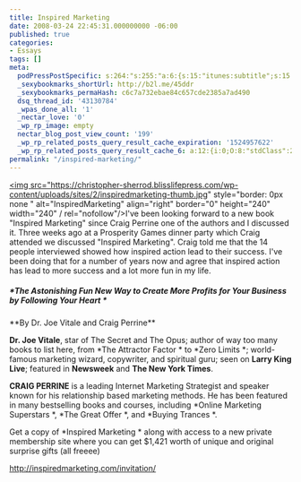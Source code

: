 ```yaml
---
title: Inspired Marketing
date: 2008-03-24 22:45:31.000000000 -06:00
published: true
categories:
- Essays
tags: []
meta:
  podPressPostSpecific: s:264:"s:255:"a:6:{s:15:"itunes:subtitle";s:15:"##PostExcerpt##";s:14:"itunes:summary";s:15:"##PostExcerpt##";s:15:"itunes:keywords";s:17:"##WordPressCats##";s:13:"itunes:author";s:10:"##Global##";s:15:"itunes:explicit";s:7:"Default";s:12:"itunes:block";s:7:"Default";}";";
  _sexybookmarks_shortUrl: http://b2l.me/45ddr
  _sexybookmarks_permaHash: c6c7a732ebae84c657cde2385a7ad490
  dsq_thread_id: '43130784'
  _wpas_done_all: '1'
  _nectar_love: '0'
  _wp_rp_image: empty
  nectar_blog_post_view_count: '199'
  _wp_rp_related_posts_query_result_cache_expiration: '1524957622'
  _wp_rp_related_posts_query_result_cache_6: a:12:{i:0;O:8:"stdClass":2:{s:7:"post_id";s:3:"700";s:5:"score";s:18:"136.26877688383814";}i:1;O:8:"stdClass":2:{s:7:"post_id";s:3:"277";s:5:"score";s:17:"67.47377880562827";}i:2;O:8:"stdClass":2:{s:7:"post_id";s:3:"626";s:5:"score";s:17:"61.90814107704568";}i:3;O:8:"stdClass":2:{s:7:"post_id";s:4:"1257";s:5:"score";s:16:"61.2615633730188";}i:4;O:8:"stdClass":2:{s:7:"post_id";s:3:"370";s:5:"score";s:18:"60.336316329122575";}i:5;O:8:"stdClass":2:{s:7:"post_id";s:3:"356";s:5:"score";s:18:"58.304155924420094";}i:6;O:8:"stdClass":2:{s:7:"post_id";s:3:"615";s:5:"score";s:16:"57.5627254339693";}i:7;O:8:"stdClass":2:{s:7:"post_id";s:3:"673";s:5:"score";s:17:"52.39333319321567";}i:8;O:8:"stdClass":2:{s:7:"post_id";s:3:"695";s:5:"score";s:17:"52.24112494426208";}i:9;O:8:"stdClass":2:{s:7:"post_id";s:3:"383";s:5:"score";s:17:"51.59454724023521";}i:10;O:8:"stdClass":2:{s:7:"post_id";s:4:"2282";s:5:"score";s:18:"47.141146448760544";}i:11;O:8:"stdClass":2:{s:7:"post_id";s:4:"2271";s:5:"score";s:18:"47.141146448760544";}}
permalink: "/inspired-marketing/"
---
```

<a href="https://christopher-sherrod.blisslifepress.com/wp-content/uploads/sites/2/inspiredmarketing.jpg" rel="nofollow"><img src="https://christopher-sherrod.blisslifepress.com/wp-content/uploads/sites/2/inspiredmarketing-thumb.jpg" style="border: 0px none " alt="InspiredMarketing" align="right" border="0" height="240" width="240" / rel="nofollow"/></a>I've been looking forward to a new book "Inspired Marketing" since Craig Perrine one of the authors and I discussed it.  Three weeks ago at a Prosperity Games dinner party which Craig attended we discussed "Inspired Marketing".   Craig told me that the 14 people interviewed showed how inspired action lead to their success. I've been doing that for a number of years now and agree that inspired action has lead to more success and a lot more fun in my life.</p>
<h5> *The Astonishing Fun New Way to Create More Profits for Your Business by Following Your Heart *</h5>
<p>**By Dr. Joe Vitale and Craig Perrine**

**Dr. Joe Vitale**, star of The Secret and The Opus; author of way too many books to list here, from  *The Attractor Factor * to  *Zero Limits *; world-famous marketing wizard, copywriter, and spiritual guru; seen on **Larry King Live**; featured in **Newsweek** and **The New York Times**.

**CRAIG PERRINE** is a leading Internet Marketing Strategist and speaker known for his relationship based marketing methods. He has been featured in many bestselling books and courses, including  *Online Marketing Superstars *,  *The Great Offer *, and  *Buying Trances *.

Get a  copy of  *Inspired Marketing * along with access to a new private membership site where you can get $1,421 worth of unique and original surprise gifts (all freeee)

<a href="http://inspiredmarketing.com/invitation/" title="http://inspiredmarketing.com/invitation/" rel="nofollow">http://inspiredmarketing.com/invitation/</a></p>
